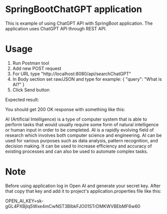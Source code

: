 # SpringBootChatGPT application

This is example of using ChatGPT API with SpringBoot application. The application uses ChatGPT API through REST API.

# Usage

1. Run Postman tool
2. Add new POST request
3. For URL type "http://localhost:8080/api/searchChatGPT"
4. In Body section set raw/JSON and type for example:
   {
     "query": "What is AI?"
   }
5. Click Send button

Expected result: 

You should get 200 OK response with something like this:

AI (Artificial Intelligence) is a type of computer system that is able to perform tasks that would usually require some form of natural intelligence or human input in order to be completed. AI is a rapidly evolving field of research which involves both computer science and engineering. AI can be used for various purposes such as data analysis, pattern recognition, and decision making. It can be used to increase efficiency and accuracy of existing processes and can also be used to automate complex tasks.

# Note
Before using application log in Open AI and generate your secret key. After that copy that key and add it to project's application.properties file like this:

OPEN_AI_KEY=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
